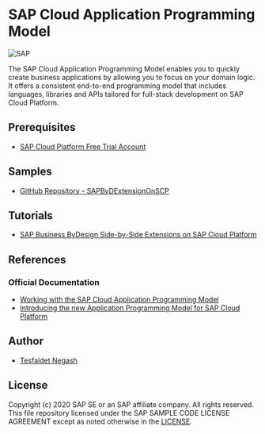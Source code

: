 
# SAP Cloud Application Programming Model
![SAP](https://i.imgur.com/0LjOq15.png)

The SAP Cloud Application Programming Model enables you to quickly create business applications by allowing you to focus on your domain logic. It offers a consistent end-to-end programming model that includes languages, libraries and APIs tailored for full-stack development on SAP Cloud Platform.

## Prerequisites
 *  [SAP Cloud Platform Free Trial Account](https://developers.sap.com/tutorials/hcp-create-trial-account.html)

## Samples
* [GitHub Repository - SAPByDExtensionOnSCP](https://github.com/TNegash/SAPByDExtensionOnSCP)

## Tutorials

* [SAP Business ByDesign Side-by-Side Extensions on SAP Cloud Platform](https://blogs.sap.com/2019/02/03/sap-business-bydesign-side-by-side-extensions/)

## References
### Official Documentation
* [Working with the SAP Cloud Application Programming Model](https://help.sap.com/viewer/65de2977205c403bbc107264b8eccf4b/Cloud/en-US/00823f91779d4d42aa29a498e0535cdf.html)
* [Introducing the new Application Programming Model for SAP Cloud Platform](https://blogs.sap.com/2018/06/05/introducing-the-new-application-programming-model-for-sap-cloud-platform/)


## Author
* [Tesfaldet Negash](https://people.sap.com/tesfaldet.negash)

License
-------

Copyright (c) 2020 SAP SE or an SAP affiliate company. All rights reserved.
This file repository licensed under the SAP SAMPLE CODE LICENSE AGREEMENT except as noted otherwise in the [LICENSE](../LICENSE).